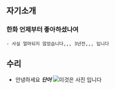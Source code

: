 ## 자기소개
### 한화 언제부터 좋아하셨나여
    - 사실 얼마되지 않았습니다,,, 3년전,,, 입니다
## 수리 

- 안녕하세요
 ***단어***
 ![이것은 사진 입니다](https://i.namu.wiki/i/UCcAQczl8gaaaa1Xoe_u-gTlfo_9XvhPXGSUGmEzo2-jeOpxTVl__uxSOPSR-Jr2j497TlfOs5DSMYowx-VxFw.webp)
 
